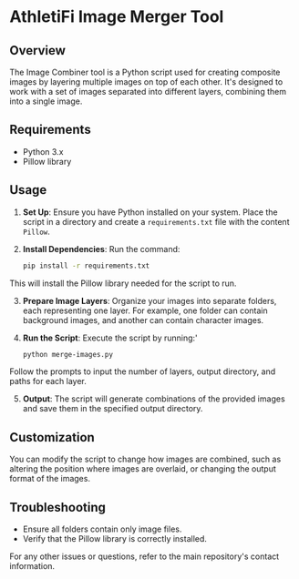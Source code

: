 # AthletiFi Image Merger Tool

## Overview

The Image Combiner tool is a Python script used for creating composite images by layering multiple images on top of each other. It's designed to work with a set of images separated into different layers, combining them into a single image.

## Requirements

- Python 3.x
- Pillow library

## Usage

1. **Set Up**: Ensure you have Python installed on your system. Place the script in a directory and create a `requirements.txt` file with the content `Pillow`.

2. **Install Dependencies**: Run the command:

   ```sh
   pip install -r requirements.txt
   ```

This will install the Pillow library needed for the script to run.

3. **Prepare Image Layers**: Organize your images into separate folders, each representing one layer. For example, one folder can contain background images, and another can contain character images.

4. **Run the Script**: Execute the script by running:'

   ```sh
   python merge-images.py
   ```

Follow the prompts to input the number of layers, output directory, and paths for each layer.

5. **Output**: The script will generate combinations of the provided images and save them in the specified output directory.

## Customization

You can modify the script to change how images are combined, such as altering the position where images are overlaid, or changing the output format of the images.

## Troubleshooting

- Ensure all folders contain only image files.
- Verify that the Pillow library is correctly installed.

For any other issues or questions, refer to the main repository's contact information.
